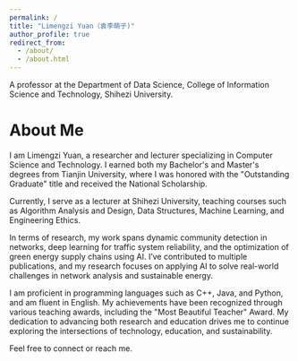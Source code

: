 ```yaml
---
permalink: /
title: "Limengzi Yuan（袁李萌子)"
author_profile: true
redirect_from: 
  - /about/
  - /about.html
---
```


A professor at the Department of Data Science, College of Information Science and Technology, Shihezi University.

About Me
======

I am Limengzi Yuan, a researcher and lecturer specializing in Computer Science and Technology. I earned both my Bachelor's and Master's degrees from Tianjin University, where I was honored with the "Outstanding Graduate" title and received the National Scholarship.

Currently, I serve as a lecturer at Shihezi University, teaching courses such as Algorithm Analysis and Design, Data Structures, Machine Learning, and Engineering Ethics. 

In terms of research, my work spans dynamic community detection in networks, deep learning for traffic system reliability, and the optimization of green energy supply chains using AI. I’ve contributed to multiple publications, and my research focuses on applying AI to solve real-world challenges in network analysis and sustainable energy.

I am proficient in programming languages such as C++, Java, and Python, and am fluent in English. My achievements have been recognized through various teaching awards, including the "Most Beautiful Teacher" Award. My dedication to advancing both research and education drives me to continue exploring the intersections of technology, education, and sustainability.

Feel free to connect or reach me.
